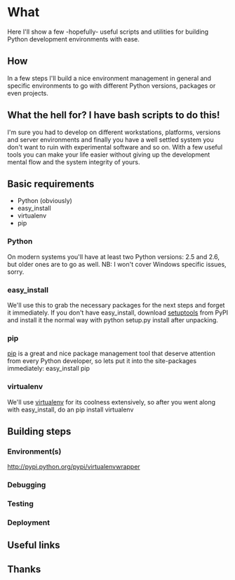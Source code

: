 # What

Here I'll show a few -hopefully- useful scripts and utilities for
building Python development environments with ease.

## How

In a few steps I'll build a nice environment management in general and
specific environments to go with different Python versions, packages
or even projects.

## What the hell for? I have bash scripts to do this!

I'm sure you had to develop on different workstations, platforms, versions
and server environments and finally you have a well settled system you don't
want to ruin with experimental software and so on. With a few useful tools 
you can make your life easier without giving up the development mental flow
and the system integrity of yours.

## Basic requirements

* Python (obviously)
* easy_install
* virtualenv
* pip

### Python

On modern systems you'll have at least two Python versions: 2.5 and 2.6,
but older ones are to go as well. NB: I won't cover Windows specific issues,
sorry.

### easy_install

We'll use this to grab the necessary packages for the next steps and
forget it immediately. If you don't have easy_install, download [setuptools](http://pypi.python.org/pypi/setuptools)
from PyPI and install it the normal way with 
    python setup.py install
after unpacking.

### pip

[pip](http://pypi.python.org/pypi/pip/) is a great and nice package management tool that deserve attention from
every Python developer, so lets put it into the site-packages immediately:
    easy_install pip

### virtualenv

We'll use [virtualenv](http://pypi.python.org/pypi/virtualenv/) for its coolness extensively, so after you went along
with easy_install, do an 
    pip install virtualenv

## Building steps

### Environment(s)

http://pypi.python.org/pypi/virtualenvwrapper

### Debugging

### Testing

### Deployment

## Useful links

## Thanks